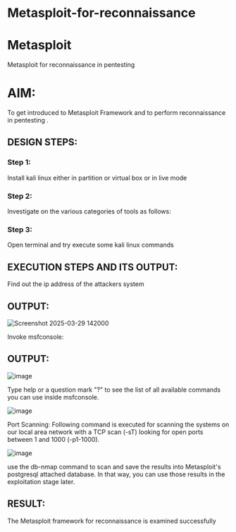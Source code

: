 # Metasploit-for-reconnaissance
# Metasploit
Metasploit for reconnaissance in pentesting

# AIM:

To get introduced to Metasploit Framework and to  perform reconnaissance  in pentesting .

## DESIGN STEPS:

### Step 1:

Install kali linux either in partition or virtual box or in live mode

### Step 2:

Investigate on the various categories of tools as follows:

### Step 3:

Open terminal and try execute some kali linux commands

## EXECUTION STEPS AND ITS OUTPUT:

Find out the ip address of the attackers system
## OUTPUT:

![Screenshot 2025-03-29 142000](https://github.com/user-attachments/assets/bf99258e-7cbb-44bb-b1cd-84fc30fac035)


Invoke msfconsole:
## OUTPUT:
![image](https://github.com/user-attachments/assets/8edab2a0-e159-4ea2-b50e-b17781f0d43b)


Type help or a question mark "?" to see the list of all available commands you can use inside msfconsole.

![image](https://github.com/user-attachments/assets/5c4cca07-ecfc-4a6d-868e-bb10583f3a08)


Port Scanning:
Following command is executed for scanning the systems on our local area network with a TCP scan (-sT) looking for open ports between 1 and 1000 (-p1-1000).

![image](https://github.com/user-attachments/assets/a00ba96b-6f62-4d81-8d90-db4e5914ae27)

use the db-nmap command to scan and save the results into Metasploit's postgresql attached database. In that way, you can use those results in the exploitation stage later.







## RESULT:
The Metasploit framework for reconnaissance is  examined successfully
